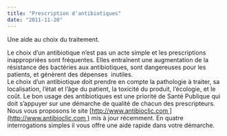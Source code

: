 ```yaml
---
title: "Prescription d'antibiotiques"
date: "2011-11-20"
---
```


Une aide au choix du traitement.

Le choix d’un antibiotique n’est pas un acte simple et les prescriptions inappropriées sont fréquentes. Elles entraînent une augmentation de la résistance des bactéries aux antibiotiques, sont dangereuses pour les patients, et génèrent des dépenses  inutiles.  
Le choix d’un antibiotique doit prendre en compte la pathologie à traiter, sa localisation, l’état et l’âge du patient, la toxicité du produit, l’écologie, et le coût. Le bon usage des antibiotiques est une priorité de Santé Publique qui doit s’appuyer sur une démarche de qualité de chacun des prescripteurs.  
Nous vous proposons le site [http://www.antibioclic.com ](http://www.antibioclic.com ) mis à jour récemment. En quatre interrogations simples il vous offre une aide rapide dans votre démarche.
